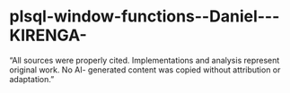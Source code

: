 # plsql-window-functions--Daniel---KIRENGA-
“All sources were properly cited. Implementations and analysis represent original work. No AI-
generated content was copied without attribution or adaptation.”
